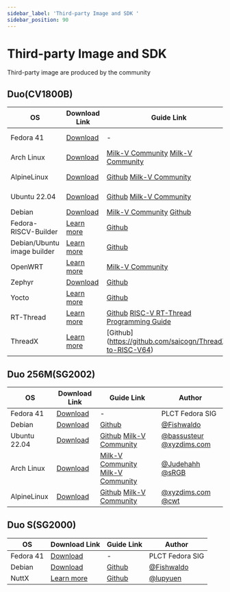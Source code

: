 ```yaml
---
sidebar_label: 'Third-party Image and SDK '
sidebar_position: 90
---
```


# Third-party Image and SDK

Third-party image are produced by the community

## Duo(CV1800B)

| OS                          | Download Link                                                                                                   | Guide Link                                                                                                                                                                                                                   | Author                                                                                                                                                                       |
| --------------------------- | --------------------------------------------------------------------------------------------------------------- | ---------------------------------------------------------------------------------------------------------------------------------------------------------------------------------------------------------------------------- | ---------------------------------------------------------------------------------------------------------------------------------------------------------------------------- |
| Fedora 41    | [Download](https://openkoji.iscas.ac.cn/pub/dist-repos/dl/Milk-V/Duo/images/latest/) | - | PLCT Fedora SIG |
| Arch Linux                  | [Download](https://drive.google.com/file/d/1Qf8ioR29KCsvt2MIWre168Um9Q8ot_z5/view?usp=sharing)                  | [Milk-V Community](https://community.milkv.io/t/arch-linux-on-milkv-duo-milkv-duo-arch-linux/329) [Milk-V Community](https://community.milkv.io/t/debian-arch-linux-on-milkv-duo-256m-milkv-duo-256m-debian-arch-linux/1110) | [@Judehahh](https://community.milkv.io/u/Judehahh) [@sRGB](https://community.milkv.io/u/srgb/summary)                                                                        |
| AlpineLinux                 | [Download](https://drive.google.com/file/d/1LfebzdIubEVe0RRMwWAD5QA5LjK-8sv5/view?usp=drive_link)               | [Github](https://github.com/cwt/duo-buildroot-sdk/releases/tag/poc1) [Milk-V Community](https://community.milkv.io/t/alpine-linux-on-the-duo/700/5)                                                                          | [@xyzdims.com](https://xyzdims.com/3d-printers/misc-hardware-notes/iot-milk-v-duo-risc-v-esbc-running-linux/#AlpineLinux_Disk_Image) [@cwt](https://github.com/cwt)          |
| Ubuntu 22.04                | [Download](https://drive.google.com/file/d/1y1NQamzUDzot_kVT2yKkbusoJmtvH5tD/view?usp=sharing)                  | [Github](https://github.com/bassusteur/milkv-duo-ubuntu) [Milk-V Community](https://community.milkv.io/t/ubuntu-on-the-milk-v-duo/960)                                                                                       | [@bassusteur](https://github.com/bassusteur) [@xyzdims.com](https://xyzdims.com/3d-printers/misc-hardware-notes/iot-milk-v-duo-risc-v-esbc-running-linux/#Ubuntu_Disk_Image) |
| Debian                      | [Download](https://drive.google.com/file/d/1TqMuFsRo5Es2Y6-qAyxV8jnFdAkcCp4v/view?usp=sharing)                  | [Milk-V Community](https://community.milkv.io/t/milkv-duo-duo-debian-full-7z-519m-download/862) [Github](https://github.com/hongwenjun/riscv64/tree/main/milkv-duo)                                                          | [@sRGB](https://community.milkv.io/u/srgb/summary)                                                                                                                           |
| Fedora-RISCV-Builder        | [Learn more](https://github.com/chainsx/fedora-riscv-builder)                                                   | [Github](https://github.com/chainsx/fedora-riscv-builder)                                                                                                                                                                    | [@chainsx](https://github.com/chainsx)                                                                                                                                        |
| Debian/Ubuntu image builder | [Learn more](https://community.milkv.io/t/milk-v-duo-debian-ubuntu-image-builder/1424)                          | [Github](https://github.com/logicethos/Milk-V_Duo_Linux2SD)                                                                                                                                                                  | [@Logic Ethos Ltd](https://github.com/logicethos)                                                                                                                            |
| OpenWRT                     | [Learn more](https://github.com/Pillar1989/VizOS)                                                               | [Milk-V Community](https://community.milkv.io/t/openwrt-on-milkv-duo-milkv-duo-openwrt/1025)                                                                                                                                 | [@Baozhu](https://community.milkv.io/u/Baozhu) [@Pillar1989](https://github.com/Pillar1989)                                                                                  |
| Zephyr                      | [Download](https://github.com/kinsamanka/milkv-zephyros/releases/download/v0.1.1-alpha/milkv-duo_sdcard.img.gz) | [Github](https://github.com/kinsamanka/milkv-zephyros)                                                                                                                                                                       | [@kinsamanka](https://github.com/kinsamanka)                                                                                                                                 |
| Yocto                       | [Learn more](https://github.com/kinsamanka/meta-milkv/blob/master/README.md)                                    | [Github](https://github.com/kinsamanka/meta-milkv)                                                                                                                                                                           | [@kinsamanka](https://github.com/kinsamanka)                                                                                                                                 |
| RT-Thread                   | [Learn more](https://github.com/RT-Thread/rt-thread/tree/master/bsp/cvitek)                                     | [Github](https://github.com/RT-Thread/rt-thread/tree/master/bsp/cvitek)  [RISC-V RT-Thread Programming Guide](https://riscv-rtthread-programming-manual.readthedocs.io/zh-cn/latest/)                                        | [@hflyingcys](https://github.com/flyingcys)                                                                                                                                  |
| ThreadX                     | [Learn more](https://github.com/saicogn/ThreadX-to-RISC-V64)                                                    | [Github] (https://github.com/saicogn/ThreadX-to-RISC-V64)                                                                                                                                                                    | [@hsaicogn](https://github.com/saicogn)                                                                                                                                      |


## Duo 256M(SG2002)

| OS           | Download Link                                                                      | Guide Link                                                                                                                                                                                                                   | Author                                                                                                                                                                       |
| ------------ | ---------------------------------------------------------------------------------- | ---------------------------------------------------------------------------------------------------------------------------------------------------------------------------------------------------------------------------- | ---------------------------------------------------------------------------------------------------------------------------------------------------------------------------- |
| Fedora 41    | [Download](https://openkoji.iscas.ac.cn/pub/dist-repos/dl/Milk-V/Duo256m/images/latest/) | - | PLCT Fedora SIG |
| Debian       | [Download](https://github.com/Fishwaldo/sophgo-sg200x-debian/releases/tag/v1.2.0)  | [Github](https://github.com/Fishwaldo/sophgo-sg200x-debian)                                                                                                                                                                  | [@Fishwaldo](https://github.com/Fishwaldo)                                                                                                                                   |
| Ubuntu 22.04 | [Download](https://drive.google.com/file/d/1mkzLhvtjJup3GbgWKZdwL80PZMMXg7n1/view) | [Github](https://github.com/bassusteur/milkv-duo-ubuntu) [Milk-V Community](https://community.milkv.io/t/ubuntu-on-the-milk-v-duo/960)                                                                                       | [@bassusteur](https://github.com/bassusteur) [@xyzdims.com](https://xyzdims.com/3d-printers/misc-hardware-notes/iot-milk-v-duo-risc-v-esbc-running-linux/#Ubuntu_Disk_Image) |
| Arch Linux   | [Download](https://drive.google.com/file/d/16qJTmEtFFTkS-mIRFdaj4Prbi2QezjMI/view) | [Milk-V Community](https://community.milkv.io/t/arch-linux-on-milkv-duo-milkv-duo-arch-linux/329) [Milk-V Community](https://community.milkv.io/t/debian-arch-linux-on-milkv-duo-256m-milkv-duo-256m-debian-arch-linux/1110) | [@Judehahh](https://community.milkv.io/u/Judehahh) [@sRGB](https://community.milkv.io/u/srgb/summary)                                                                        |
| AlpineLinux  | [Download](https://drive.google.com/file/d/1zhhB6AdgvjjuzBWjY6TchdX5b0uNWzP-/view) | [Github](https://github.com/cwt/duo-buildroot-sdk/releases/tag/poc1) [Milk-V Community](https://community.milkv.io/t/alpine-linux-on-the-duo/700/5)                                                                          | [@xyzdims.com](https://xyzdims.com/3d-printers/misc-hardware-notes/iot-milk-v-duo-risc-v-esbc-running-linux/#AlpineLinux_Disk_Image) [@cwt](https://github.com/cwt)          |

## Duo S(SG2000)

| OS     | Download Link                                                                     | Guide Link                                                  | Author                                     |
| ------ | --------------------------------------------------------------------------------- | ----------------------------------------------------------- | ------------------------------------------ |
| Fedora 41    | [Download](https://openkoji.iscas.ac.cn/pub/dist-repos/dl/Milk-V/DuoS/images/latest/) | - | PLCT Fedora SIG |
| Debian | [Download](https://github.com/Fishwaldo/sophgo-sg200x-debian/releases/tag/v1.2.0) | [Github](https://github.com/Fishwaldo/sophgo-sg200x-debian) | [@Fishwaldo](https://github.com/Fishwaldo) |
| NuttX  | [Learn more](https://github.com/lupyuen/nuttx-sg2000)                             | [Github](https://github.com/lupyuen/nuttx-sg2000)           | [@lupyuen](https://github.com/lupyuen)     |


